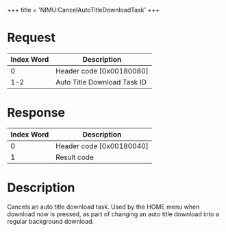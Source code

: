 +++
title = 'NIMU:CancelAutoTitleDownloadTask'
+++

# Request

| Index Word | Description                 |
|------------|-----------------------------|
| 0          | Header code \[0x00180080\]  |
| 1-2        | Auto Title Download Task ID |

# Response

| Index Word | Description                |
|------------|----------------------------|
| 0          | Header code \[0x00180040\] |
| 1          | Result code                |

# Description

Cancels an auto title download task. Used by the HOME menu when download
now is pressed, as part of changing an auto title download into a
regular background download.